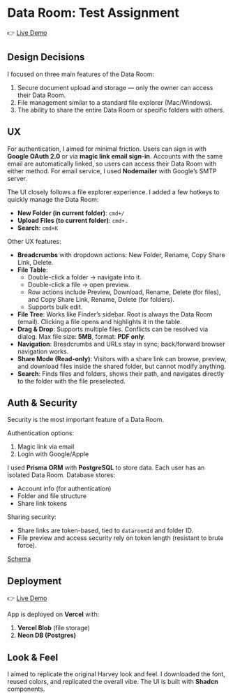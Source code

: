 # Data Room: Test Assignment

👉 [Live Demo](https://harvery-dataroom.vercel.app/)

## Design Decisions

I focused on three main features of the Data Room:

1. Secure document upload and storage — only the owner can access their Data Room.  
2. File management similar to a standard file explorer (Mac/Windows).  
3. The ability to share the entire Data Room or specific folders with others.  

## UX

For authentication, I aimed for minimal friction. Users can sign in with **Google OAuth 2.0** or via **magic link email sign-in**. Accounts with the same email are automatically linked, so users can access their Data Room with either method. For email service, I used **Nodemailer** with Google’s SMTP server.  

The UI closely follows a file explorer experience. I added a few hotkeys to quickly manage the Data Room:  
- **New Folder (in current folder)**: `cmd+/`  
- **Upload Files (to current folder)**: `cmd+.`  
- **Search**: `cmd+K`  

Other UX features:  
- **Breadcrumbs** with dropdown actions: New Folder, Rename, Copy Share Link, Delete.  
- **File Table**:  
  - Double-click a folder → navigate into it.  
  - Double-click a file → open preview.  
  - Row actions include Preview, Download, Rename, Delete (for files), and Copy Share Link, Rename, Delete (for folders).  
  - Supports bulk edit.  
- **File Tree**: Works like Finder’s sidebar. Root is always the Data Room (email). Clicking a file opens and highlights it in the table.  
- **Drag & Drop**: Supports multiple files. Conflicts can be resolved via dialog. Max file size: **5MB**, format: **PDF only**.  
- **Navigation**: Breadcrumbs and URLs stay in sync; back/forward browser navigation works.  
- **Share Mode (Read-only)**: Visitors with a share link can browse, preview, and download files inside the shared folder, but cannot modify anything.  
- **Search**: Finds files and folders, shows their path, and navigates directly to the folder with the file preselected.  

## Auth & Security

Security is the most important feature of a Data Room.  

Authentication options:  
1. Magic link via email  
2. Login with Google/Apple  

I used **Prisma ORM** with **PostgreSQL** to store data. Each user has an isolated Data Room. Database stores:  
- Account info (for authentication)  
- Folder and file structure  
- Share link tokens  

Sharing security:  
- Share links are token-based, tied to `dataroomId` and folder ID.  
- File preview and access security rely on token length (resistant to brute force).  

[Schema](./prisma/schema.prod.prisma)  

## Deployment

👉 [Live Demo](https://harvery-dataroom.vercel.app/)

App is deployed on **Vercel** with:  
1. **Vercel Blob** (file storage)  
2. **Neon DB (Postgres)**  

## Look & Feel

I aimed to replicate the original Harvey look and feel. I downloaded the font, reused colors, and replicated the overall vibe. The UI is built with **Shadcn** components.  
